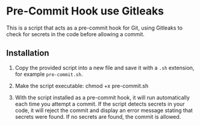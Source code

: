 # Pre-Commit Hook use Gitleaks

This is a script that acts as a pre-commit hook for Git, using Gitleaks to check for secrets in the code before allowing a commit.

## Installation

1. Copy the provided script into a new file and save it with a `.sh` extension, for example `pre-commit.sh`.

2. Make the script executable: chmod +x pre-commit.sh
   
3. With the script installed as a pre-commit hook, it will run automatically each time you attempt a commit. If the script detects secrets in your code, it will reject the commit and display an error message stating that secrets were found. If no secrets are found, the commit is allowed.


